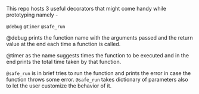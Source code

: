 This repo hosts 3 useful decorators that might come handy while prototyping namely - 

`@debug`
`@timer`
`@safe_run`

@debug prints the function name with the arguments passed and the return value at the end each time a function is called.

@timer as the name suggests times the function to be executed and in the end prints the total time taken by that function.

`@safe_run` is in brief tries to run the function and prints the error in case the function throws some error. `@safe_run` takes dictionary of parameters also to let the user customize the behavior of it.



